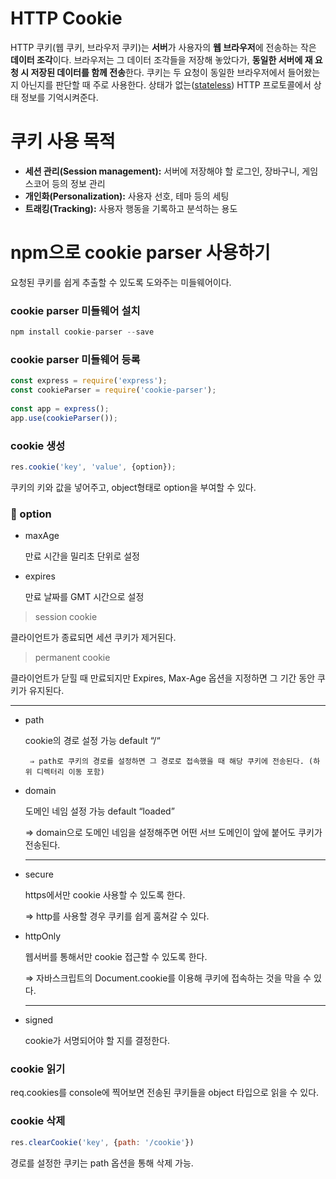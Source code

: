 # HTTP Cookie

HTTP 쿠키(웹 쿠키, 브라우저 쿠키)는 **서버**가 사용자의 **웹 브라우저**에 전송하는 작은 **데이터 조각**이다. 브라우저는 그 데이터 조각들을 저장해 놓았다가, **동일한 서버에 재 요청 시 저장된 데이터를 함께 전송**한다. 쿠키는 두 요청이 동일한 브라우저에서 들어왔는지 아닌지를 판단할 때 주로 사용한다. 상태가 없는([stateless](https://developer.mozilla.org/en-US/docs/Web/HTTP/Overview#HTTP_is_stateless_but_not_sessionless)) HTTP 프로토콜에서 상태 정보를 기억시켜준다. 

# 쿠키 사용 목적

- **세션 관리(Session management):** 서버에 저장해야 할 로그인, 장바구니, 게임 스코어 등의 정보 관리
- **개인화(Personalization):** 사용자 선호, 테마 등의 세팅
- **트래킹(Tracking):** 사용자 행동을 기록하고 분석하는 용도

# npm으로 cookie parser 사용하기

요청된 쿠키를 쉽게 추출할 수 있도록 도와주는 미들웨어이다.

### **cookie parser 미들웨어 설치**

```jsx
npm install cookie-parser --save
```

### **cookie parser 미들웨어 등록**

```jsx
const express = require('express');
const cookieParser = require('cookie-parser');
 
const app = express();
app.use(cookieParser());
```

### **cookie 생성**

```jsx
res.cookie('key', 'value', {option});
```

쿠키의 키와 값을 넣어주고, object형태로 option을 부여할 수 있다. 

### 🔎 option

- maxAge

    만료 시간을 밀리초 단위로 설정

- expires

    만료 날짜를 GMT 시간으로 설정

> session cookie

  클라이언트가 종료되면 세션 쿠키가 제거된다. 

> permanent cookie

  클라이언트가 닫힐 때 만료되지만 Expires,  Max-Age 옵션을 지정하면 그 기간 동안 쿠키가 유지된다. 

---

- path

    cookie의 경로 설정 가능 default “/“

       ⇒ path로 쿠키의 경로를 설정하면 그 경로로 접속했을 때 해당 쿠키에 전송된다. (하위 디렉터리 이동 포함)

- domain

    도메인 네임 설정 가능 default “loaded”

    ⇒ domain으로 도메인 네임을 설정해주면 어떤 서브 도메인이 앞에 붙어도 쿠키가 전송된다. 

    ---

- secure

    https에서만 cookie 사용할 수 있도록 한다.

    ⇒ http를 사용할 경우 쿠키를 쉽게 훔쳐갈 수 있다. 

- httpOnly

    웹서버를 통해서만 cookie 접근할 수 있도록 한다.

    ⇒ 자바스크립트의 Document.cookie를 이용해 쿠키에 접속하는 것을 막을 수 있다. 

    ---

- signed

    cookie가 서명되어야 할 지를 결정한다.

### cookie 읽기

req.cookies를 console에 찍어보면 전송된 쿠키들을 object 타입으로 읽을 수 있다. 

### cookie 삭제

```jsx
res.clearCookie('key', {path: '/cookie'})
```

경로를 설정한 쿠키는 path 옵션을 통해 삭제 가능.

